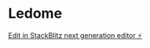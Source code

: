 # Ledome

[Edit in StackBlitz next generation editor ⚡️](https://stackblitz.com/~/github.com/Anasisito/Ledome)